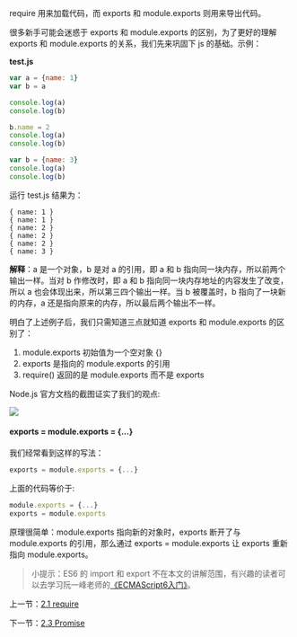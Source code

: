 require 用来加载代码，而 exports 和 module.exports 则用来导出代码。

很多新手可能会迷惑于 exports 和 module.exports 的区别，为了更好的理解 exports 和 module.exports 的关系，我们先来巩固下 js 的基础。示例：

**test.js**

```js
var a = {name: 1}
var b = a

console.log(a)
console.log(b)

b.name = 2
console.log(a)
console.log(b)

var b = {name: 3}
console.log(a)
console.log(b)
```

运行 test.js 结果为：

```
{ name: 1 }
{ name: 1 }
{ name: 2 }
{ name: 2 }
{ name: 2 }
{ name: 3 }
```

**解释**：a 是一个对象，b 是对 a 的引用，即 a 和 b 指向同一块内存，所以前两个输出一样。当对 b 作修改时，即 a 和 b 指向同一块内存地址的内容发生了改变，所以 a 也会体现出来，所以第三四个输出一样。当 b 被覆盖时，b 指向了一块新的内存，a 还是指向原来的内存，所以最后两个输出不一样。

明白了上述例子后，我们只需知道三点就知道 exports 和 module.exports 的区别了：

1. module.exports 初始值为一个空对象 {}
2. exports 是指向的 module.exports 的引用
3. require() 返回的是 module.exports 而不是 exports

Node.js 官方文档的截图证实了我们的观点:

![](/images/2.2.1.png)

#### exports = module.exports = {...}

我们经常看到这样的写法：

```js
exports = module.exports = {...}
```

上面的代码等价于:

```js
module.exports = {...}
exports = module.exports
```

原理很简单：module.exports 指向新的对象时，exports 断开了与 module.exports 的引用，那么通过 exports = module.exports 让 exports 重新指向 module.exports。

> 小提示：ES6 的 import 和 export 不在本文的讲解范围，有兴趣的读者可以去学习阮一峰老师的[《ECMAScript6入门》](http://es6.ruanyifeng.com/)。

上一节：[2.1 require](https://github.com/nswbmw/N-blog/blob/master/book/2.1%20require.md)

下一节：[2.3 Promise](https://github.com/nswbmw/N-blog/blob/master/book/2.3%20Promise.md)